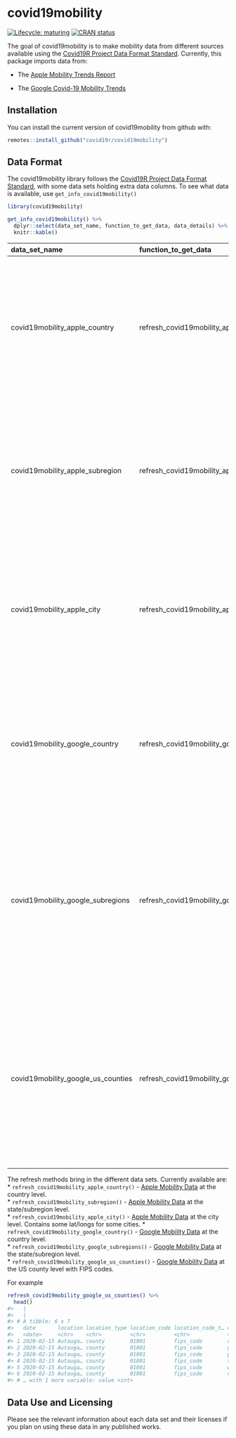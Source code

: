 
# covid19mobility

<!-- badges: start -->

[![Lifecycle:
maturing](https://img.shields.io/badge/lifecycle-maturing-blue.svg)](https://www.tidyverse.org/lifecycle/#maturing)
[![CRAN
status](https://www.r-pkg.org/badges/version/covid19mobility)](https://CRAN.R-project.org/package=covid19mobility)
<!-- badges: end -->

The goal of covid19mobility is to make mobility data from different
sources available using the [Covid19R Project Data Format
Standard](https://covid19r.github.io/documentation/data-format-standard.html).
Currently, this package imports data from:  

  - The [Apple Mobility Trends
    Report](https://www.apple.com/covid19/mobility)

  - The [Google Covid-19 Mobility
    Trends](https://www.google.com/covid19/mobility/)

## Installation

<!--
You can install the released version of covid19mobility from [CRAN](https://CRAN.R-project.org) with:

``` r
install.packages("covid19mobility")
```
-->

You can install the current version of covid19mobility from github with:

``` r
remotes::install_github("covid19r/covid19mobility")
```

## Data Format

The covid19mobility library follows the [Covid19R Project Data Format
Standard](https://covid19r.github.io/documentation/data-format-standard.html),
with some data sets holding extra data columns. To see what data is
available, use `get_info_covid19mobility()`

``` r
library(covid19mobility)

get_info_covid19mobility() %>%
  dplyr::select(data_set_name, function_to_get_data, data_details) %>%
  knitr::kable()
```

| data\_set\_name                       | function\_to\_get\_data                        | data\_details                                                                                                                                                                                                                                     |
| :------------------------------------ | :--------------------------------------------- | :------------------------------------------------------------------------------------------------------------------------------------------------------------------------------------------------------------------------------------------------ |
| covid19mobility\_apple\_country       | refresh\_covid19mobility\_apple\_country       | Data reflects relative volume of directions requests compared to a baseline volume on January 13th, 2020 for multiple transportation modes aggregated at the country level.                                                                       |
| covid19mobility\_apple\_subregion     | refresh\_covid19mobility\_apple\_subregion     | Data reflects relative volume of directions requests compared to a baseline volume on January 13th, 2020 for multiple transportation modes aggregated at the subregion (state) level.                                                             |
| covid19mobility\_apple\_city          | refresh\_covid19mobility\_apple\_city          | Data reflects relative volume of directions requests compared to a baseline volume on January 13th, 2020 for multiple transportation modes aggregated at the city level.                                                                          |
| covid19mobility\_google\_country      | refresh\_covid19mobility\_google\_country      | Changes for each day are compared to a baseline value for that day of the week as compared to the 5-week period Jan 3-Feb 6, 2020 for visits to places falling in to certain categories.                                                          |
| covid19mobility\_google\_subregions   | refresh\_covid19mobility\_google\_subregions   | Changes for each day are compared to a baseline value for that day of the week as compared to the 5-week period Jan 3-Feb 6, 2020 for visits to places falling in to certain categories. Data is aggregated at the state or subdivision level.    |
| covid19mobility\_google\_us\_counties | refresh\_covid19mobility\_google\_us\_counties | Changes for each day are compared to a baseline value for that day of the week as compared to the 5-week period Jan 3-Feb 6, 2020 for visits to places falling in to certain categories. Data is aggregated at the county level for the USA only. |

The refresh methods bring in the different data sets. Currently
available are: \* `refresh_covid19mobility_apple_country()` - [Apple
Mobility Data](https://www.apple.com/covid19/mobility) at the country
level.  
\* `refresh_covid19mobility_subregion()` - [Apple Mobility
Data](https://www.apple.com/covid19/mobility) at the state/subregion
level.  
\* `refresh_covid19mobility_apple_city()` - [Apple Mobility
Data](https://www.apple.com/covid19/mobility) at the city level.
Contains some lat/longs for some cities. \*
`refresh_covid19mobility_google_country()` - [Google Mobility
Data](https://www.google.com/covid19/mobility/) at the country level.  
\* `refresh_covid19mobility_google_subregions()` - [Google Mobility
Data](https://www.google.com/covid19/mobility/) at the state/subregion
level.  
\* `refresh_covid19mobility_google_us_counties()` - [Google Mobility
Data](https://www.google.com/covid19/mobility/) at the US county level
with FIPS codes.

For example

``` r
refresh_covid19mobility_google_us_counties() %>%
  head()
#>   |                                                                              |                                                                      |   0%  |                                                                              |=                                                                     |   1%  |                                                                              |=======                                                               |   9%  |                                                                              |==========                                                            |  14%  |                                                                              |================                                                      |  22%  |                                                                              |===================                                                   |  27%  |                                                                              |=========================                                             |  35%  |                                                                              |============================                                          |  39%  |                                                                              |==================================                                    |  48%  |                                                                              |=====================================                                 |  52%  |                                                                              |===========================================                           |  61%  |                                                                              |==============================================                        |  65%  |                                                                              |====================================================                  |  74%  |                                                                              |=======================================================               |  78%  |                                                                              |=============================================================         |  87%  |                                                                              |================================================================      |  91%  |                                                                              |======================================================================| 100%
#>   |                                                                              |                                                                      |   0%  |                                                                              |=                                                                     |   2%  |                                                                              |==                                                                    |   3%  |                                                                              |===                                                                   |   5%  |                                                                              |====                                                                  |   6%  |                                                                              |=====                                                                 |   8%  |                                                                              |======                                                                |   9%  |                                                                              |=======                                                               |  11%  |                                                                              |========                                                              |  12%  |                                                                              |=========                                                             |  13%  |                                                                              |==========                                                            |  14%  |                                                                              |===========                                                           |  16%  |                                                                              |============                                                          |  17%  |                                                                              |=============                                                         |  19%  |                                                                              |==============                                                        |  20%  |                                                                              |===============                                                       |  22%  |                                                                              |================                                                      |  23%  |                                                                              |=================                                                     |  25%  |                                                                              |==================                                                    |  26%  |                                                                              |===================                                                   |  28%  |                                                                              |====================                                                  |  29%  |                                                                              |=====================                                                 |  31%  |                                                                              |======================                                                |  31%  |                                                                              |=======================                                               |  33%  |                                                                              |========================                                              |  34%  |                                                                              |=========================                                             |  36%  |                                                                              |==========================                                            |  37%  |                                                                              |===========================                                           |  39%  |                                                                              |============================                                          |  40%  |                                                                              |=============================                                         |  42%  |                                                                              |==============================                                        |  43%  |                                                                              |===============================                                       |  45%  |                                                                              |================================                                      |  46%  |                                                                              |=================================                                     |  48%  |                                                                              |==================================                                    |  49%  |                                                                              |===================================                                   |  50%  |                                                                              |====================================                                  |  51%  |                                                                              |=====================================                                 |  53%  |                                                                              |======================================                                |  54%  |                                                                              |=======================================                               |  56%  |                                                                              |========================================                              |  57%  |                                                                              |=========================================                             |  59%  |                                                                              |==========================================                            |  60%  |                                                                              |===========================================                           |  62%  |                                                                              |============================================                          |  63%  |                                                                              |=============================================                         |  65%  |                                                                              |==============================================                        |  66%  |                                                                              |===============================================                       |  68%  |                                                                              |================================================                      |  68%  |                                                                              |=================================================                     |  70%  |                                                                              |==================================================                    |  71%  |                                                                              |===================================================                   |  73%  |                                                                              |====================================================                  |  74%  |                                                                              |=====================================================                 |  76%  |                                                                              |======================================================                |  77%  |                                                                              |=======================================================               |  79%  |                                                                              |========================================================              |  80%  |                                                                              |=========================================================             |  82%  |                                                                              |==========================================================            |  83%  |                                                                              |===========================================================           |  85%  |                                                                              |============================================================          |  86%  |                                                                              |=============================================================         |  87%  |                                                                              |==============================================================        |  88%  |                                                                              |===============================================================       |  90%  |                                                                              |================================================================      |  91%  |                                                                              |=================================================================     |  93%  |                                                                              |==================================================================    |  94%  |                                                                              |===================================================================   |  96%  |                                                                              |====================================================================  |  97%  |                                                                              |===================================================================== |  99%  |                                                                              |======================================================================| 100%
#> # A tibble: 6 x 7
#>   date       location location_type location_code location_code_t… data_type
#>   <date>     <chr>    <chr>         <chr>         <chr>            <chr>    
#> 1 2020-02-15 Autauga… county        01001         fips_code        retail_a…
#> 2 2020-02-15 Autauga… county        01001         fips_code        grocery_…
#> 3 2020-02-15 Autauga… county        01001         fips_code        parks_pe…
#> 4 2020-02-15 Autauga… county        01001         fips_code        transit_…
#> 5 2020-02-15 Autauga… county        01001         fips_code        workplac…
#> 6 2020-02-15 Autauga… county        01001         fips_code        resident…
#> # … with 1 more variable: value <int>
```

## Data Use and Licensing

Please see the relevant information about each data set and their
licenses if you plan on using these data in any published works.
